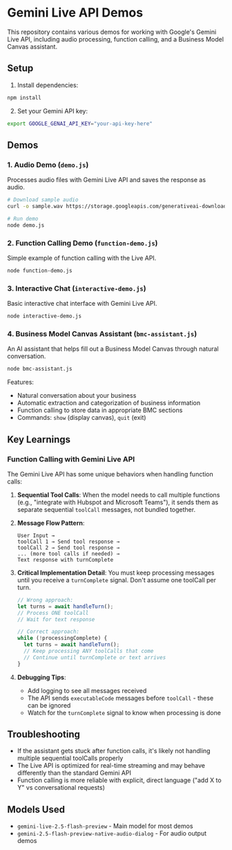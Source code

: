 # Gemini Live API Demos

This repository contains various demos for working with Google's Gemini Live API, including audio processing, function calling, and a Business Model Canvas assistant.

## Setup

1. Install dependencies:
```bash
npm install
```

2. Set your Gemini API key:
```bash
export GOOGLE_GENAI_API_KEY="your-api-key-here"
```

## Demos

### 1. Audio Demo (`demo.js`)
Processes audio files with Gemini Live API and saves the response as audio.

```bash
# Download sample audio
curl -o sample.wav https://storage.googleapis.com/generativeai-downloads/data/16000.wav

# Run demo
node demo.js
```

### 2. Function Calling Demo (`function-demo.js`)
Simple example of function calling with the Live API.

```bash
node function-demo.js
```

### 3. Interactive Chat (`interactive-demo.js`)
Basic interactive chat interface with Gemini Live API.

```bash
node interactive-demo.js
```

### 4. Business Model Canvas Assistant (`bmc-assistant.js`)
An AI assistant that helps fill out a Business Model Canvas through natural conversation.

```bash
node bmc-assistant.js
```

Features:
- Natural conversation about your business
- Automatic extraction and categorization of business information
- Function calling to store data in appropriate BMC sections
- Commands: `show` (display canvas), `quit` (exit)

## Key Learnings

### Function Calling with Gemini Live API

The Gemini Live API has some unique behaviors when handling function calls:

1. **Sequential Tool Calls**: When the model needs to call multiple functions (e.g., "integrate with Hubspot and Microsoft Teams"), it sends them as separate sequential `toolCall` messages, not bundled together.

2. **Message Flow Pattern**:
   ```
   User Input → 
   toolCall 1 → Send tool response → 
   toolCall 2 → Send tool response → 
   ... (more tool calls if needed) →
   Text response with turnComplete
   ```

3. **Critical Implementation Detail**: You must keep processing messages until you receive a `turnComplete` signal. Don't assume one toolCall per turn.

   ```javascript
   // Wrong approach:
   let turns = await handleTurn();
   // Process ONE toolCall
   // Wait for text response

   // Correct approach:
   while (!processingComplete) {
     let turns = await handleTurn();
     // Keep processing ANY toolCalls that come
     // Continue until turnComplete or text arrives
   }
   ```

4. **Debugging Tips**:
   - Add logging to see all messages received
   - The API sends `executableCode` messages before `toolCall` - these can be ignored
   - Watch for the `turnComplete` signal to know when processing is done

## Troubleshooting

- If the assistant gets stuck after function calls, it's likely not handling multiple sequential toolCalls properly
- The Live API is optimized for real-time streaming and may behave differently than the standard Gemini API
- Function calling is more reliable with explicit, direct language ("add X to Y" vs conversational requests)

## Models Used

- `gemini-live-2.5-flash-preview` - Main model for most demos
- `gemini-2.5-flash-preview-native-audio-dialog` - For audio output demos